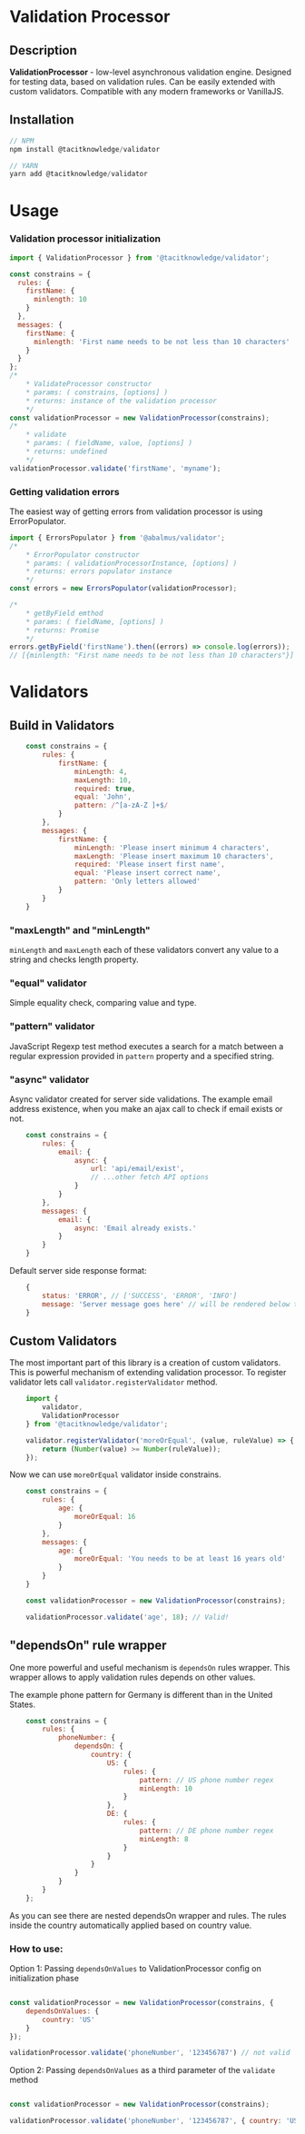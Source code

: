 # Validation Processor

## **Description**

**ValidationProcessor** - low-level asynchronous validation engine. Designed for testing data, based on validation rules. Can be easily extended with custom validators. Compatible with any modern frameworks or VanillaJS.

## Installation

```javascript
// NPM
npm install @tacitknowledge/validator

// YARN
yarn add @tacitknowledge/validator
```

# Usage

### Validation processor initialization

```javascript
import { ValidationProcessor } from '@tacitknowledge/validator';

const constrains = {
  rules: {
    firstName: {
      minlength: 10
    }
  },
  messages: {
    firstName: {
      minlength: 'First name needs to be not less than 10 characters'
    }
  }
};
/*
	* ValidateProcessor constructor
	* params: ( constrains, [options] )
	* returns: instance of the validation processor
	*/
const validationProcessor = new ValidationProcessor(constrains);
/*
	* validate
	* params: ( fieldName, value, [options] )
	* returns: undefined
	*/
validationProcessor.validate('firstName', 'myname');
```

### Getting validation errors
The easiest way of getting errors from validation processor is using ErrorPopulator.

```javascript
import { ErrorsPopulator } from '@abalmus/validator';
/*
	* ErrorPopulator constructor
	* params: ( validationProcessorInstance, [options] )
	* returns: errors populator instance
	*/
const errors = new ErrorsPopulator(validationProcessor);

/*
	* getByField emthod
	* params: ( fieldName, [options] )
	* returns: Promise
	*/
errors.getByField('firstName').then((errors) => console.log(errors));
// [{minlength: "First name needs to be not less than 10 characters"}]
```
# Validators
## Build in Validators

```javascript
    const constrains = {
        rules: {
            firstName: {
                minLength: 4,
                maxLength: 10,
                required: true,
                equal: 'John',
                pattern: /^[a-zA-Z ]+$/
            }
        },
        messages: {
            firstName: {
                minLength: 'Please insert minimum 4 characters',
                maxLength: 'Please insert maximum 10 characters',
                required: 'Please insert first name',
                equal: 'Please insert correct name',
                pattern: 'Only letters allowed'
            }
        }
    }
```
### "maxLength" and "minLength"
`minLength` and `maxLength` each of these validators convert any value to a string and checks length property.

### "equal" validator
Simple equality check, comparing value and type.

### "pattern" validator
JavaScript Regexp test method executes a search for a match between a regular expression provided in `pattern` property and a specified string.

### "async" validator
Async validator created for server side validations. The example email address existence, when you make an ajax call to check if email exists or not.

```javascript
    const constrains = {
        rules: {
            email: {
                async: {
                    url: 'api/email/exist',
                    // ...other fetch API options
                }
            }
        },
        messages: {
            email: {
                async: 'Email already exists.'
            }
        }
    }
```

Default server side response format:

```javascript
    {
        status: 'ERROR', // ['SUCCESS', 'ERROR', 'INFO']
        message: 'Server message goes here' // will be rendered below the field
    }
```

## Custom Validators
The most important part of this library is a creation of custom validators. This is powerful mechanism of extending validation processor. To register validator lets call `validator.registerValidator` method.

```javascript
    import {
        validator,
        ValidationProcessor
    } from '@tacitknowledge/validator';

    validator.registerValidator('moreOrEqual', (value, ruleValue) => {
        return (Number(value) >= Number(ruleValue));
    });
```

Now we can use `moreOrEqual` validator inside constrains.

```javascript
    const constrains = {
        rules: {
            age: {
                moreOrEqual: 16
            }
        },
        messages: {
            age: {
                moreOrEqual: 'You needs to be at least 16 years old'
            }
        }
    }

    const validationProcessor = new ValidationProcessor(constrains);

    validationProcessor.validate('age', 18); // Valid!

```

## "dependsOn" rule wrapper

One more powerful and useful mechanism is `dependsOn` rules wrapper. This wrapper allows to apply validation rules depends on other values.

The example phone pattern for Germany is different than in the United States.

```javascript
    const constrains = {
        rules: {
            phoneNumber: {
                dependsOn: {
                    country: {
                        US: {
                            rules: {
                                pattern: // US phone number regex
                                minLength: 10
                            }
                        },
                        DE: {
                            rules: {
                                pattern: // DE phone number regex
                                minLength: 8
                            }
                        }
                    }
                }
            }
        }
    };
```

As you can see there are nested dependsOn wrapper and rules. The rules inside the country automatically applied based on country value.

### How to use:

Option 1: Passing `dependsOnValues` to ValidationProcessor config on initialization phase

```javascript

const validationProcessor = new ValidationProcessor(constrains, {
    dependsOnValues: {
        country: 'US'
    }
});

validationProcessor.validate('phoneNumber', '123456787') // not valid

```

Option 2: Passing `dependsOnValues` as a third parameter of the `validate` method

```javascript

const validationProcessor = new ValidationProcessor(constrains);

validationProcessor.validate('phoneNumber', '123456787', { country: 'US' }) // not valid

```
